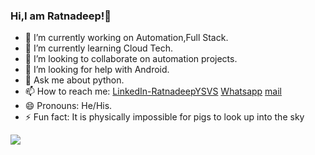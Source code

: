### Hi,I am Ratnadeep!👋


- 🔭 I’m currently working on Automation,Full Stack.
- 🌱 I’m currently learning Cloud Tech.
- 👯 I’m looking to collaborate on automation projects.
- 🤔 I’m looking for help with Android.
- 💬 Ask me about python.
- 📫 How to reach me: [LinkedIn-RatnadeepYSVS](https://www.linkedin.com/in/ratnadeep-yeleswarapu-9586661b3/) [Whatsapp](https://wa.me/919177410501)
      [mail](mailto:ratnadeepysvs@protonmail.com)
- 😄 Pronouns: He/His.
- ⚡ Fun fact: It is physically impossible for pigs to look up into the sky


<img src="https://github-readme-stats.vercel.app/api?username=RatnadeepYSVS&&show_icons=true&title_color=ffffff&icon_color=bb2acf&text_color=daf7dc&bg_color=151515">
